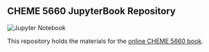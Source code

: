 ## CHEME 5660 JupyterBook Repository 

![Jupyter Notebook](https://img.shields.io/badge/jupyter-%23FA0F00.svg?style=for-the-badge&logo=jupyter&logoColor=white)

This repository holds the materials for the [online CHEME 5660 book](https://varnerlab.github.io/CHEME-5660-Markets-Mayhem-Book/infrastructure.html).

